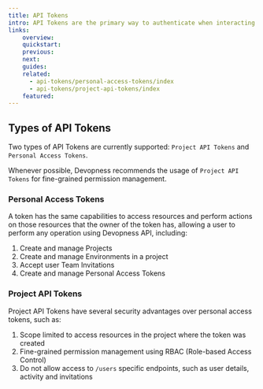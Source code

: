 ```yaml
---
title: API Tokens
intro: API Tokens are the primary way to authenticate when interacting with the Devopness API.
links:
    overview:
    quickstart:
    previous:
    next:
    guides:
    related:
      - api-tokens/personal-access-tokens/index
      - api-tokens/project-api-tokens/index
    featured:
---
```


## Types of API Tokens

Two types of API Tokens are currently supported: `Project API Tokens` and `Personal Access Tokens`.

Whenever possible, Devopness recommends the usage of `Project API Tokens` for fine-grained permission management.

### Personal Access Tokens

A token has the same capabilities to access resources and perform actions on those resources that the owner of the token has, allowing a user to perform any operation using Devopness API, including:
1. Create and manage Projects
2. Create and manage Environments in a project
3. Accept user Team Invitations
4. Create and manage Personal Access Tokens

### Project API Tokens

Project API Tokens have several security advantages over personal access tokens, such as:

1. Scope limited to access resources in the project where the token was created
1. Fine-grained permission management using RBAC (Role-based Access Control)
1. Do not allow access to `/users` specific endpoints, such as user details, activity and invitations
